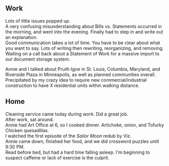 ## Work
Lots of little issues popped up.  
A very confusing misunderstanding about Bills vs. Statements occurred in the morning, and went into the evening. Finally had to step in and write out an explanation.  
Good communication takes a lot of time. You have to be clear about what you want to say. Lots of writing then rewriting, reorganizing, and removing.  
Waiting on a call back about a Statement of Work for a massive import to our document storage system.  

Annie and I talked about Pruitt-Igoe in St. Louis, Columbia, Maryland, and Riverside Plaza in Minneapolis, as well as planned communities overall.  
Precipitated by my crazy idea to require new commercial/industrial construction to have X residential units within walking distance.

## Home
Cleaning service came today during work. Did a great job.  
After work, sat around.  
Annie had Art Office at 6, so I cooked dinner. Artichoke, onion, and Tofurky Chicken quesadillas.  
I watched the first episode of the _Sailor Moon_ redub by Viz.  
Annie came down, finished her food, and we did crossword puzzles until 9:30 PM.  
Read before bed, but had a hard time falling asleep. I'm beginning to suspect caffeine or lack of exercise is the culprit.  
